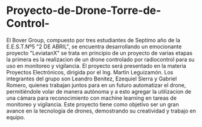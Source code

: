# Proyecto-de-Drone-Torre-de-Control-
El Bover Group, compuesto por tres estudiantes de Septimo año de la E.E.S.T.Nº5 "2 DE ABRIL", se encuentra desarrollando un emocionante proyecto "LeviatanX" se trata en principio de un proyecto de varias etapas la primera es la realizacion de un drone controlado por radiocontrol para su uso en monitoreo y vigilancia. El proyecto será presentado en la materia Proyectos Electrónicos, dirigida por el Ing. Martin Leguizamón. Los integrantes del grupo son Leandro Benitez, Ezequiel Sierra y Gabriel Romero, quienes trabajan juntos para en un futuro automatizar el drone, permitiéndole volar de manera autónoma y a esto agregar la utilizacion de una cámara para reconocimiento con machine learning en tareas de monitoreo y vigilancia. Este proyecto tiene como objetivo ser un gran avance en la tecnología de drones, demostrando su creatividad y trabajo en equipo.

